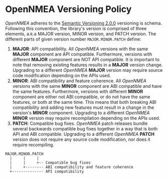 # OpenNMEA Versioning Policy

*OpenNMEA* adheres to the [Semantic Versioning 2.0.0](https://semver.org/) versioning is
schema.
Following this convention, the library's version is comprised of three elements, a.k.a MAJOR version, MINOR version, and PATCH version.
The different parts of given version number `MAJOR.MINOR.PATCH` define:

1. **MAJOR**: API compatibility.
   All *OpenNMEA* versions with the same **MAJOR** component are API compatible.
   Furthermore, versions with different **MAJOR** component are NOT API compatible.
   It is important to note that removing existing features results in a **MAJOR** version change.
   Upgrading to a different *OpenNMEA* **MAJOR** version may require source code modification depending on the APIs used.
2. **MINOR**: ABI compatibility and feature coherence.
   All *OpenNMEA* versions with the same **MINOR** component are ABI compatible and have the same features.
   Furthermore, versions with different **MINOR** component are either not ABI compatible, or do not have the same features, or both at the same time.
   This means that both breaking ABI compatibility and adding new features must result in a change in the version's **MINOR** component.
   Upgrading to a different *OpenNMEA* **MINOR** version may require recompilation depending
   on the APIs used.
3. **PATCH**: Compatible bug fixes.
   *OpenNMEA* patch releases bundle several backwards compatible bug fixes together in a way that is both API and ABI compatible.
   Upgrading to a different *OpenNMEA* **PATCH** version does not require any source code modification, nor does it require recompiling.

```
MAJOR.MINOR.PATCH
  |     |     |
  |     |     +-- Compatible bug fixes
  |     +-------- ABI compatibility and feature coherence
  +-------------- API compatibility
```
